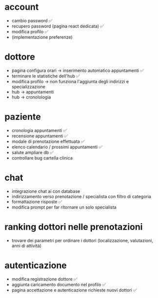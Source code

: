 # account
- cambio password                                                ✅
- recupero password (pagina react dedicata)                      ✅
- modifica profilo                                               ✅
- (implementazione preferenze)

# dottore
- pagina configura orari -> inserimento automatico appuntamenti  ✅
- terminare le statistiche dell'hub                              ✅
- modifica profilo -> non funziona l'aggiunta degli indirizzi e specializzazione
- hub -> appuntamenti
- hub -> cronolologia

# paziente
- cronologia appuntamenti                                        ✅                                                  
- recensione appuntamenti                                        ✅
- modale di prenotazione effettuata                              ✅
- elenco calendario / prossimi appuntamenti                      ✅
- salute ampliare db                                             ✅
- controllare bug cartella clinica

# chat
- integrazione chat ai con database
- indirizzamento verso prenotazione / specialista con filtro di categoria
- formattazione risposte                                        ✅
- modifica prompt per far ritornare un solo specialista

# ranking dottori nelle prenotazioni
- trovare dei parametri per ordinare i dottori (localizzazione, valutazioni, anni di attività)

# autenticazione
- modifica registrazione dottore                                              ✅
- aggiunta caricamento documento nel profilo                                  ✅
- pagina accettazione e autenticazione richieste nuovi dottori                ✅

